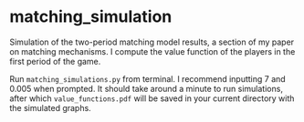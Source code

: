 # matching_simulation
Simulation of the two-period matching model results, a section of my paper on matching mechanisms. I compute the value function of the players in the first period of the game.

Run `matching_simulations.py` from terminal. I recommend inputting 7 and 0.005 when prompted. It should take around a minute to run simulations, after which `value_functions.pdf` will be saved in your current directory with the simulated graphs.
